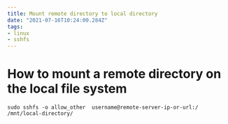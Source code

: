 ```yaml
---
title: Mount remote directory to local directory
date: "2021-07-16T10:24:00.284Z"
tags:
- linux
- sshfs
---
```


# How to mount a remote directory on the local file system
```shell
sudo sshfs -o allow_other  username@remote-server-ip-or-url:/ /mnt/local-directory/   
```
